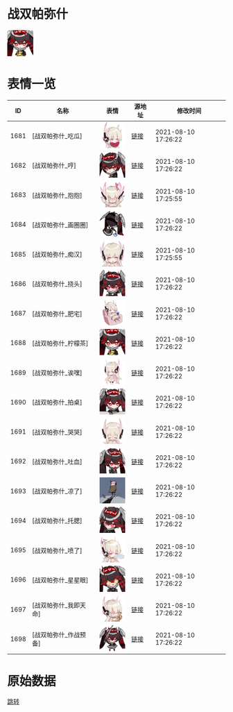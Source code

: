 # 战双帕弥什

<img src="./cover.jpg" height="60" alt="cover" />

# 表情一览

|ID|名称|表情|源地址|修改时间|
|----|----|----|----|----|
|1681|[战双帕弥什_吃瓜]|<img src="./pic/001681_%5B战双帕弥什_吃瓜%5D.png" height="60" alt="吃瓜"/>|[链接](http://i0.hdslb.com/bfs/emote/8541c44effd3f69a71b1e96a586ac0fe5b765c45.png)|2021-08-10 17:26:22|
|1682|[战双帕弥什_哼]|<img src="./pic/001682_%5B战双帕弥什_哼%5D.png" height="60" alt="哼"/>|[链接](http://i0.hdslb.com/bfs/emote/59748ef499690a7931c198cd4e0343d5a05d63da.png)|2021-08-10 17:26:22|
|1683|[战双帕弥什_抱抱]|<img src="./pic/001683_%5B战双帕弥什_抱抱%5D.png" height="60" alt="抱抱"/>|[链接](http://i0.hdslb.com/bfs/emote/83a6ae3a34c54e6ebef7d0ca5ad540f61c1df678.png)|2021-08-10 17:25:55|
|1684|[战双帕弥什_画圈圈]|<img src="./pic/001684_%5B战双帕弥什_画圈圈%5D.png" height="60" alt="画圈圈"/>|[链接](http://i0.hdslb.com/bfs/emote/167a9b59900ef721dd3fd19e6216a71d4eb85dfb.png)|2021-08-10 17:26:22|
|1685|[战双帕弥什_痴汉]|<img src="./pic/001685_%5B战双帕弥什_痴汉%5D.png" height="60" alt="痴汉"/>|[链接](http://i0.hdslb.com/bfs/emote/9987980413cc6f550ea7e5f071fe1166cef729b7.png)|2021-08-10 17:25:55|
|1686|[战双帕弥什_挠头]|<img src="./pic/001686_%5B战双帕弥什_挠头%5D.png" height="60" alt="挠头"/>|[链接](http://i0.hdslb.com/bfs/emote/b1930eefe111a6e140f17669368aed831aeab5f4.png)|2021-08-10 17:26:22|
|1687|[战双帕弥什_肥宅]|<img src="./pic/001687_%5B战双帕弥什_肥宅%5D.png" height="60" alt="肥宅"/>|[链接](http://i0.hdslb.com/bfs/emote/3ac9e30424ff0122d4ca274cac3ed236d2853e46.png)|2021-08-10 17:26:22|
|1688|[战双帕弥什_柠檬茶]|<img src="./pic/001688_%5B战双帕弥什_柠檬茶%5D.png" height="60" alt="柠檬茶"/>|[链接](http://i0.hdslb.com/bfs/emote/02180f96d9b38797873286035dcfe738ad382cbb.png)|2021-08-10 17:26:22|
|1689|[战双帕弥什_诶嘿]|<img src="./pic/001689_%5B战双帕弥什_诶嘿%5D.png" height="60" alt="诶嘿"/>|[链接](http://i0.hdslb.com/bfs/emote/98c27f2281019fa5ef0872da88401d03313463b2.png)|2021-08-10 17:26:22|
|1690|[战双帕弥什_拍桌]|<img src="./pic/001690_%5B战双帕弥什_拍桌%5D.png" height="60" alt="拍桌"/>|[链接](http://i0.hdslb.com/bfs/emote/2bd9551d81a1edf8013dc75ca18b875050db9dd3.png)|2021-08-10 17:26:22|
|1691|[战双帕弥什_哭哭]|<img src="./pic/001691_%5B战双帕弥什_哭哭%5D.png" height="60" alt="哭哭"/>|[链接](http://i0.hdslb.com/bfs/emote/71e7feb027f42ec299a440c3031534d6bdc4e604.png)|2021-08-10 17:26:22|
|1692|[战双帕弥什_吐血]|<img src="./pic/001692_%5B战双帕弥什_吐血%5D.png" height="60" alt="吐血"/>|[链接](http://i0.hdslb.com/bfs/emote/3b53c31e32cf8806770f760a74b167b14610df8c.png)|2021-08-10 17:26:22|
|1693|[战双帕弥什_凉了]|<img src="./pic/001693_%5B战双帕弥什_凉了%5D.png" height="60" alt="凉了"/>|[链接](http://i0.hdslb.com/bfs/emote/142bcb77a9564db8ab5f429ad1e623c9fa446abd.png)|2021-08-10 17:26:22|
|1694|[战双帕弥什_托腮]|<img src="./pic/001694_%5B战双帕弥什_托腮%5D.png" height="60" alt="托腮"/>|[链接](http://i0.hdslb.com/bfs/emote/e196eeadb34eb7238206d606b801ef8e0516d00a.png)|2021-08-10 17:26:22|
|1695|[战双帕弥什_喷了]|<img src="./pic/001695_%5B战双帕弥什_喷了%5D.png" height="60" alt="喷了"/>|[链接](http://i0.hdslb.com/bfs/emote/5424a9d241653492c296d8c8b4c889f2202fac8a.png)|2021-08-10 17:26:22|
|1696|[战双帕弥什_星星眼]|<img src="./pic/001696_%5B战双帕弥什_星星眼%5D.png" height="60" alt="星星眼"/>|[链接](http://i0.hdslb.com/bfs/emote/1595f4072f90b756f15834f70bb188872c107a37.png)|2021-08-10 17:26:22|
|1697|[战双帕弥什_我即天命]|<img src="./pic/001697_%5B战双帕弥什_我即天命%5D.png" height="60" alt="我即天命"/>|[链接](http://i0.hdslb.com/bfs/emote/2dd6a60bcdce44e54f07c090b1b8849ee76ae4a0.png)|2021-08-10 17:26:22|
|1698|[战双帕弥什_作战预备]|<img src="./pic/001698_%5B战双帕弥什_作战预备%5D.png" height="60" alt="作战预备"/>|[链接](http://i0.hdslb.com/bfs/emote/82d3b0c747cff3e8523cfd10e0e58c03dac885a3.png)|2021-08-10 17:26:22|

# 原始数据

[跳转](./raw.json)

